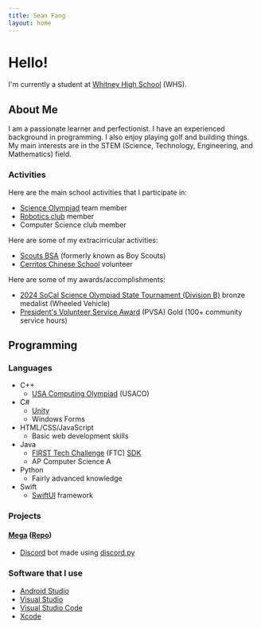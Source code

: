 ```yaml
---
title: Sean Fang
layout: home
---
```


# Hello!

I'm currently a student at [Whitney High School](https://www.whitneyhs.us/) (WHS).

## About Me

I am a passionate learner and perfectionist. I have an experienced background in programming. I also enjoy playing golf and building things. My main interests are in the STEM (Science, Technology, Engineering, and Mathematics) field.

### Activities

Here are the main school activities that I participate in:
- [Science Olympiad](https://www.soinc.org/) team member
- [Robotics club](https://www.whitneyrobotics.org/FTC) member
- Computer Science club member

Here are some of my extracirricular activities:
- [Scouts BSA](https://www.scouting.org/) (formerly known as Boy Scouts)
- [Cerritos Chinese School](https://www.cerritoschineseschool.org/) volunteer

Here are some of my awards/accomplishments:
- [2024 SoCal Science Olympiad State Tournament (Division B)](https://www.duosmium.org/results/2024-04-06_sCA_states_b/) bronze medalist (Wheeled Vehicle)
- [President's Volunteer Service Award](https://presidentialserviceawards.gov/) (PVSA) Gold (100+ community service hours)

## Programming

### Languages
- C++
    - [USA Computing Olympiad](https://usaco.org/) (USACO)
- C#
    - [Unity](https://unity.com/)
    - Windows Forms
- HTML/CSS/JavaScript
    - Basic web development skills
- Java
    - [FIRST Tech Challenge](https://www.firstinspires.org/robotics/ftc) (FTC) [SDK](https://github.com/FIRST-Tech-Challenge/FtcRobotController)
    - AP Computer Science A
- Python
    - Fairly advanced knowledge
- Swift
    - [SwiftUI](https://developer.apple.com/xcode/swiftui/) framework

### Projects

#### [Mega](https://colordark.github.io/mega/) ([Repo](https://github.com/colordark/mega/))

- [Discord](https://discord.com/) bot made using [discord.py](https://discordpy.readthedocs.io/en/latest/)

### Software that I use
- [Android Studio](https://developer.android.com/studio)
- [Visual Studio](https://visualstudio.microsoft.com/)
- [Visual Studio Code](https://code.visualstudio.com/)
- [Xcode](https://developer.apple.com/xcode/)
